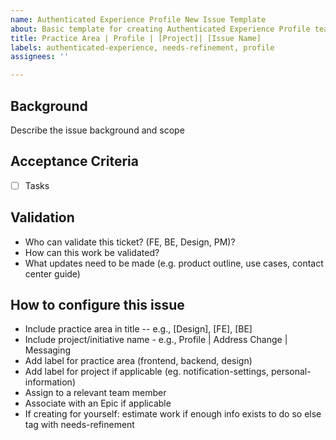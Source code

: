 ```yaml
---
name: Authenticated Experience Profile New Issue Template
about: Basic template for creating Authenticated Experience Profile team issues
title: Practice Area | Profile | [Project]| [Issue Name]
labels: authenticated-experience, needs-refinement, profile
assignees: ''

---
```


## Background
Describe the issue background and scope




## Acceptance Criteria
- [ ] Tasks



## Validation
- Who can validate this ticket? (FE, BE, Design, PM)?
- How can this work be validated?
- What updates need to be made (e.g. product outline, use cases, contact center guide)

## How to configure this issue
- Include practice area in title -- e.g., [Design], [FE], [BE]
- Include project/initiative name - e.g.,  Profile | Address Change | Messaging
- Add label for practice area (frontend, backend, design)
- Add label for project if applicable (eg. notification-settings, personal-information)
- Assign to a relevant team member
- Associate with an Epic if applicable
- If creating for yourself: estimate work if enough info exists to do so else tag with needs-refinement
